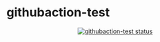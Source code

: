 # githubaction-test
<p align="center">
  <a href="https://github.com/susumutomita/githubaction-test"><img alt="githubaction-test status" src="https://github.com/actions/githubaction-test/workflows/build-test/badge.svg"></a>
</p>
